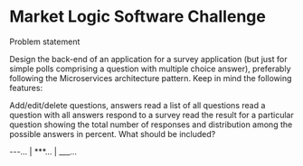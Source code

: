# Market Logic Software Challenge

Problem statement

Design the back-end of an application for a survey application (but just for simple polls comprising a question with multiple choice answer), preferably following the Microservices architecture pattern. Keep in mind the following features:

Add/edit/delete questions, answers
read a list of all questions
read a question with all answers
respond to a survey
read the result for a particular question showing the total number of responses and distribution among the possible answers in percent.
What should be included?

---… | ***… | ___…

